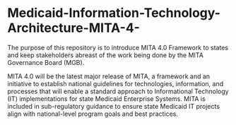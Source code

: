 # Medicaid-Information-Technology-Architecture-MITA-4-
The purpose of this repository is to introduce MITA 4.0 Framework to states and keep stakeholders abreast of the work being done by the MITA Governance Board (MGB).

MITA 4.0 will be the latest major release of MITA, a framework and an initiative to establish national guidelines for technologies, information, and processes that will enable a standard approach to Informational Technology (IT) implementations for state Medicaid Enterprise Systems. MITA is included in sub-regulatory guidance to ensure state Medicaid IT projects align with national-level program goals and best practices.
